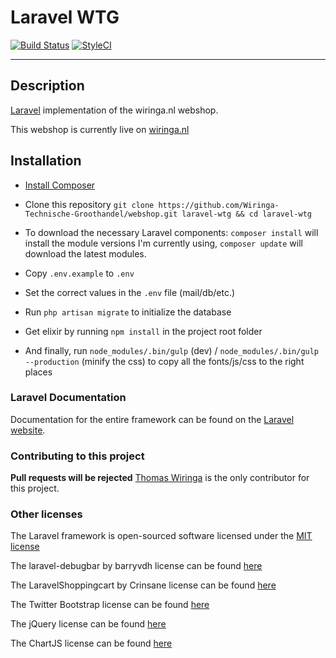# Laravel WTG 
[![Build Status](https://travis-ci.org/Wiringa-Technische-Groothandel/webshop.svg?branch=master)](https://travis-ci.org/Wiringa-Technische-Groothandel/webshop)
[![StyleCI](https://styleci.io/repos/61391805/shield?branch=master)](https://styleci.io/repos/61391805)

* * *

## Description

[Laravel](http://laravel.com/) implementation of the wiringa.nl webshop.

This webshop is currently live on [wiringa.nl](https://wiringa.nl)

## Installation

* [Install Composer](https://getcomposer.org)

* Clone this repository `git clone https://github.com/Wiringa-Technische-Groothandel/webshop.git laravel-wtg && cd laravel-wtg`

* To download the necessary Laravel components: `composer install` will install the module versions I'm currently using, `composer update` will download the latest modules.

* Copy `.env.example` to `.env`

* Set the correct values in the `.env` file (mail/db/etc.)

* Run `php artisan migrate` to initialize the database

* Get elixir by running `npm install` in the project root folder

* And finally, run `node_modules/.bin/gulp` (dev) / `node_modules/.bin/gulp --production` (minify the css) to copy all the fonts/js/css to the right places

### Laravel Documentation

Documentation for the entire framework can be found on the [Laravel website](http://laravel.com/docs).

### Contributing to this project

**Pull requests will be rejected**
[Thomas Wiringa](https://github.com/DuckThom) is the only contributor for this project.

### Other licenses

The Laravel framework is open-sourced software licensed under the [MIT license](http://opensource.org/licenses/MIT)

The laravel-debugbar by barryvdh license can be found [here](https://github.com/barryvdh/laravel-debugbar/blob/master/LICENSE)

The LaravelShoppingcart by Crinsane license can be found [here](https://github.com/Crinsane/LaravelShoppingcart/blob/master/LICENSE)

The Twitter Bootstrap license can be found [here](https://github.com/twbs/bootstrap/blob/master/LICENSE)

The jQuery license can be found [here](https://jquery.org/license/)

The ChartJS license can be found [here](https://github.com/chartjs/Chart.js/blob/master/LICENSE.md)
